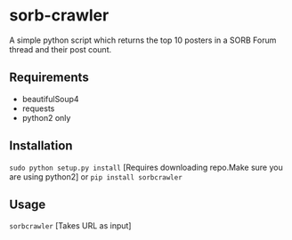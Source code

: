 # sorb-crawler
A simple python script which returns the top 10 posters in a SORB Forum thread and their post count.

## Requirements ##
* beautifulSoup4
* requests
* python2 only

## Installation ##
``sudo python setup.py install``
[Requires downloading repo.Make sure you are using python2]
or
``pip install sorbcrawler``

## Usage ##
``sorbcrawler``
[Takes URL as input]